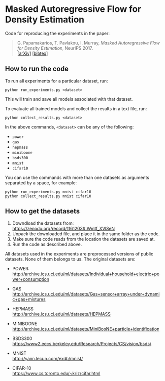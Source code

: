 # Masked Autoregressive Flow for Density Estimation

Code for reproducing the experiments in the paper:

> G. Papamakarios, T. Pavlakou, I. Murray, _Masked Autoregressive Flow for Density Estimation_, NeurIPS 2017.</br>
> [[arXiv]](https://arxiv.org/abs/1705.07057) [[bibtex]](https://gpapamak.github.io/bibtex/maf.bib)

## How to run the code

To run all experiments for a particular dataset, run:

```
python run_experiments.py <dataset>
```

This will train and save all models associated with that dataset.

To evaluate all trained models and collect the results in a text file, run:

```
python collect_results.py <dataset>
```

In the above commands, `<dataset>` can be any of the following:
* `power`
* `gas`
* `hepmass`
* `miniboone`
* `bsds300`
* `mnist`
* `cifar10`

You can use the commands with more than one datasets as arguments separated by a space, for example:

```
python run_experiments.py mnist cifar10  
python collect_results.py mnist cifar10
```

## How to get the datasets

1. Downdload the datasets from: https://zenodo.org/record/1161203#.Wmtf_XVl8eN
2. Unpack the downloaded file, and place it in the same folder as the code.
3. Make sure the code reads from the location the datasets are saved at.
4. Run the code as described above.

All datasets used in the experiments are preprocessed versions of public datasets. None of them belongs to us. The original datasets are:

* POWER:  
  http://archive.ics.uci.edu/ml/datasets/Individual+household+electric+power+consumption
  
* GAS  
  http://archive.ics.uci.edu/ml/datasets/Gas+sensor+array+under+dynamic+gas+mixtures
  
* HEPMASS  
  http://archive.ics.uci.edu/ml/datasets/HEPMASS
  
* MINIBOONE  
  http://archive.ics.uci.edu/ml/datasets/MiniBooNE+particle+identification
  
* BSDS300  
  https://www2.eecs.berkeley.edu/Research/Projects/CS/vision/bsds/
  
* MNIST  
  http://yann.lecun.com/exdb/mnist/
  
* CIFAR-10  
  https://www.cs.toronto.edu/~kriz/cifar.html

